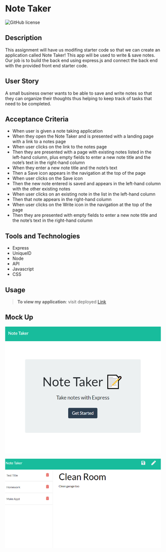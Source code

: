  # Note Taker
![GitHub license](https://img.shields.io/badge/license-MIT-pink.svg) 

## Description
This assignment will have us modifing starter code so that we can create an application called Note Taker! This app will be used to write & save notes. Our job is to build the back end using express.js and connect the back end with the provided front end starter code.

## User Story
A small business owner wants to be able to save and write notes so that they can organize their thoughts thus helping to keep track of tasks that need to be completed.

## Acceptance Criteria 
- When user is given a note taking application
- When they open the Note Taker and is presented with a landing page with a link to a notes page
- When user clicks on the link to the notes page
- Then they are presented with a page with existing notes listed in the left-hand column, plus empty fields to enter a new note title and the note’s text in the right-hand column
- When they enter a new note title and the note’s text
- Then a Save icon appears in the navigation at the top of the page
- When user clicks on the Save icon
- Then the new note entered is saved and appears in the left-hand column with the other existing notes
- When user clicks on an existing note in the list in the left-hand column
- Then that note appears in the right-hand column
- When user clicks on the Write icon in the navigation at the top of the page
- Then they are presented with empty fields to enter a new note title and the note’s text in the right-hand column

## Tools and Technologies
- Express
- UniqueID
- Node
- API
- Javascript
- CSS

## Usage 
 
> **To view my application**: visit deployed [Link](https://young-wave-65581.herokuapp.com/notes)

## Mock Up
![Here is what my generated page looks like](./public/assets/app.png)

![Here is what my generated page looks like](./public/assets/app1.png)
